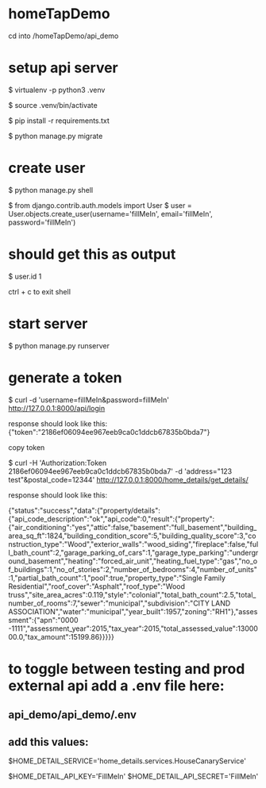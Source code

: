 # homeTapDemo

cd into /homeTapDemo/api_demo
# setup api server
$ virtualenv -p python3 .venv

$ source .venv/bin/activate

$ pip install -r requirements.txt

$ python manage.py migrate
# create user
$ python manage.py shell

$ from django.contrib.auth.models import User
$ user = User.objects.create_user(username='fillMeIn', email='fillMeIn', password='fillMeIn')

# should get this as output
$ user.id
1

ctrl + c to exit shell

# start server
$ python manage.py runserver

# generate a token

$ curl  -d 'username=fillMeIn&password=fillMeIn'  http://127.0.0.1:8000/api/login

response should look like this: 
{"token":"2186ef06094ee967eeb9ca0c1ddcb67835b0bda7"}

copy token

$ curl -H 'Authorization:Token 2186ef06094ee967eeb9ca0c1ddcb67835b0bda7'  -d 'address="123 test"&postal_code=12344'  http://127.0.0.1:8000/home_details/get_details/

response should look like this:

{"status":"success","data":{"property/details":{"api_code_description":"ok","api_code":0,"result":{"property":{"air_conditioning":"yes","attic":false,"basement":"full_basement","building_area_sq_ft":1824,"building_condition_score":5,"building_quality_score":3,"construction_type":"Wood","exterior_walls":"wood_siding","fireplace":false,"full_bath_count":2,"garage_parking_of_cars":1,"garage_type_parking":"underground_basement","heating":"forced_air_unit","heating_fuel_type":"gas","no_of_buildings":1,"no_of_stories":2,"number_of_bedrooms":4,"number_of_units":1,"partial_bath_count":1,"pool":true,"property_type":"Single Family Residential","roof_cover":"Asphalt","roof_type":"Wood truss","site_area_acres":0.119,"style":"colonial","total_bath_count":2.5,"total_number_of_rooms":7,"sewer":"municipal","subdivision":"CITY LAND ASSOCIATION","water":"municipal","year_built":1957,"zoning":"RH1"},"assessment":{"apn":"0000 -1111","assessment_year":2015,"tax_year":2015,"total_assessed_value":1300000.0,"tax_amount":15199.86}}}}}

# to toggle between testing and prod external api add a .env file here:
## api_demo/api_demo/.env
## add this values:
$HOME_DETAIL_SERVICE='home_details.services.HouseCanaryService'

$HOME_DETAIL_API_KEY='FillMeIn'
$HOME_DETAIL_API_SECRET='FillMeIn'

